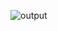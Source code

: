 ![output](https://user-images.githubusercontent.com/94108883/175955558-86bd02e6-64c2-4504-b743-df521aad69cf.gif)
